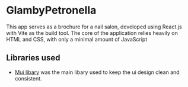 # GlambyPetronella 
This app serves as a brochure for a nail salon, developed using React.js with Vite as the build tool. The core of the application relies heavily on HTML and CSS, with only a minimal amount of JavaScript
## Libraries used
- [Mui libary](https://github.com/jsx-eslint/eslint-plugin-react) was the  main libary used to keep the ui design clean and consistent.
